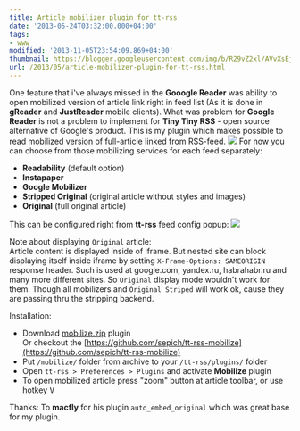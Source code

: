 ```yaml
---
title: Article mobilizer plugin for tt-rss
date: '2013-05-24T03:32:00.000+04:00'
tags:
- www
modified: '2013-11-05T23:54:09.869+04:00'
thumbnail: https://blogger.googleusercontent.com/img/b/R29vZ2xl/AVvXsEj1hyhCqtgGTJDLq-cH2x4sITPngiD3WV4R56blgaNjgWJiowd4x4nToQEgUoCPqcftDCUzm4_Se7jnFx9pXfiRLWGJqlwKnsqFX_x3XpYdtqYZmWoyyN7vWsyAvBCRM4EMKa4EK3IYcJgj/s72-c/2.jpg
url: /2013/05/article-mobilizer-plugin-for-tt-rss.html
---
```

One feature that i've always missed in the **Gooogle Reader** was ability to open mobilized version of article link right in feed list (As it is done in **gReader** and **JustReader** mobile clients). What was problem for **Google Reader** is not a problem to implement for **Tiny Tiny RSS** - open source alternative of Google's product. This is my plugin which makes possible to read mobilized version of full-article linked from RSS-feed.
![](/assets/img/2013/mob1.jpg)
For now you can choose from those mobilizing services for each feed separately:
- **Readability** (default option)
- **Instapaper**
- **Google Mobilizer**
- **Stripped Original** (original article without styles and images)
- **Original** (full original article)


This can be configured right from **tt-rss** feed config popup:
![](/assets/img/2013/mob2.jpg)

Note about displaying `Original` article:  
Article content is displayed inside of iframe. But nested site can block displaying itself inside iframe by setting `X-Frame-Options: SAMEORIGIN` response header. Such is used at google.com, yandex.ru, habrahabr.ru and many more different sites. So `Original` display mode wouldn't work for them. Though all mobilizers and `Original Striped` will work ok, cause they are passing thru the stripping backend.

Installation:
- Download [mobilize.zip](http://i.sepa.spb.ru/_/mele/mobilize.zip) plugin  
Or checkout the [https://github.com/sepich/tt-rss-mobilize](https://github.com/sepich/tt-rss-mobilize)
- Put `/mobilize/` folder from archive to your `/tt-rss/plugins/` folder
- Open `tt-rss > Preferences > Plugins` and activate **Mobilize** plugin
- To open mobilized article press "zoom" button at article toolbar, or use hotkey <kbd>V</kbd>

Thanks:
To **macfly** for his plugin `auto_embed_original` which was great base for my plugin.
